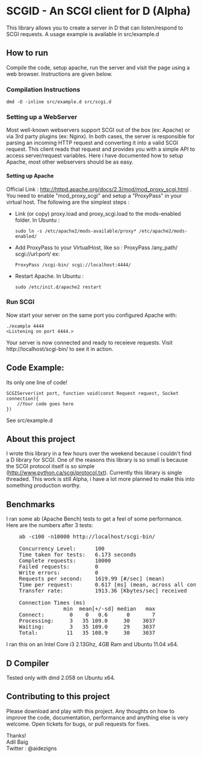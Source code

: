 # SCGID - An SCGI client for D (Alpha)
This library allows you to create a server in D that can listen/respond to SCGI requests. A usage example is available in src/example.d

## How to run
Compile the code, setup apache, run the server and visit the page using a web browser. Instructions are given below.

### Compilation Instructions
	dmd -O -inline src/example.d src/scgi.d

### Setting up a WebServer
Most well-known webservers support SCGI out of the box (ex: Apache) or via 3rd party plugins (ex: Nginx). In both cases, the server is responsible for parsing an incoming HTTP request and converting it into a valid SCGI request. This client reads that request and provides you with a simple API to access server/request variables. Here i have documented how to setup Apache, most other webservers should be as easy.

#### Setting up Apache
Official Link : http://httpd.apache.org/docs/2.3/mod/mod_proxy_scgi.html . You need to enable "mod_proxy_scgi" and setup a "ProxyPass" in your virtual host. The following are the simplest steps :

-	Link (or copy) proxy.load and proxy_scgi.load to the mods-enabled folder.
	In Ubuntu :	

		sudo ln -s /etc/apache2/mods-available/proxy* /etc/apache2/mods-enabled/
	
-	Add ProxyPass to your VirtualHost, like so :
	ProxyPass /any_path/ scgi://url:port/
	ex: 

		ProxyPass /scgi-bin/ scgi://localhost:4444/
	
- 	Restart Apache.
	In Ubuntu : 

		sudo /etc/init.d/apache2 restart
	
### Run SCGI
Now start your server on the same port you configured Apache with:

	./example 4444
	<Listening on port 4444.>

Your server is now connected and ready to receieve requests. Visit http://localhost/scgi-bin/ to see it in action.

## Code Example:
Its only one line of code!

	SCGIServer(int port, function void(const Request request, Socket connection){
		//Your code goes here
	})

See src/example.d


## About this project
I wrote this library in a few hours over the weekend because i couldn't find a D library for SCGI. One of the reasons this library is so small is because the SCGI protocol itself is so simple (http://www.python.ca/scgi/protocol.txt). Currently this library is single threaded.
This work is still Alpha, i have a lot more planned to make this into something production worthy.


## Benchmarks
I ran some ab (Apache Bench) tests to get a feel of some performance. Here are the numbers after 3 tests:
<pre>
	ab -c100 -n10000 http://localhost/scgi-bin/

	Concurrency Level:      100  
	Time taken for tests:   6.173 seconds  
	Complete requests:      10000  
	Failed requests:        0  
	Write errors:           0  
	Requests per second:    1619.99 [#/sec] (mean)  
	Time per request:       0.617 [ms] (mean, across all concurrent requests)  
	Transfer rate:          1913.36 [Kbytes/sec] received  
	
	Connection Times (ms)  
	              min  mean[+/-sd] median   max  
	Connect:        0    0   0.6      0       7  
	Processing:     3   35 109.0     30    3037  
	Waiting:        3   35 109.0     29    3037  
	Total:         11   35 108.9     30    3037  
</pre>

I ran this on an Intel Core i3 2.13Ghz, 4GB Ram and Ubuntu 11.04 x64.


## D Compiler
Tested only with dmd 2.058 on Ubuntu x64. 


## Contributing to this project
Please download and play with this project. Any thoughts on how to improve the code, documentation, performance and anything else is very welcome. 
Open tickets for bugs, or pull requests for fixes.


Thanks!   
Adil Baig  
Twitter : @aidezigns